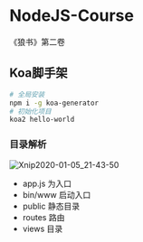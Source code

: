 # NodeJS-Course
《狼书》第二卷

## Koa脚手架
```bash
# 全局安装
npm i -g koa-generator
# 初始化项目
koa2 hello-world
```
### 目录解析
![Xnip2020-01-05_21-43-50](https://img-velen.oss-cn-hangzhou.aliyuncs.com/2020/01/05/xnip20200105214350_15782318501788.png?x-oss-process=image/auto-orient,1/interlace,1/quality,q_90/format,jpg)


- app.js 为入口
- bin/www 启动入口
- public 静态目录
- routes 路由
- views 目录
